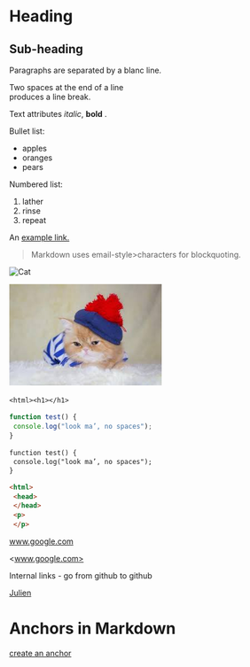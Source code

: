 # Heading

## Sub-heading

 Paragraphs are separated by a blanc line.

 Two spaces at the end of a line  
  produces a line break.

  Text attributes _italic_, **bold** .

  Bullet list:

  * apples  
  * oranges  
  * pears

  Numbered list:  
  
  1. lather  
  2. rinse  
  3. repeat

  An [example link.]()

  >Markdown uses email-style>characters for blockquoting.

  ![Cat](https://thumbor.forbes.com/thumbor/960x0/https%3A%2F%2Fspecials-images.forbesimg.com%2Fdam%2Fimageserve%2F1136638860%2F960x0.jpg%3Ffit%3Dscale)

![Cat](gatinho.jpeg)

```<html><h1></h1>```

```javascript
function test() {
 console.log("look ma’, no spaces");
}
```
```
function test() {
 console.log("look ma’, no spaces");
}
```
```html
<html>
 <head>
 </head>
 <p>
 </p>
 ```
www.google.com 

<www.google.com>

Internal links - go from github to github 


[Julien](../../../julien)

# Anchors in Markdown

[create an anchor](#anchor-in-markdown)

